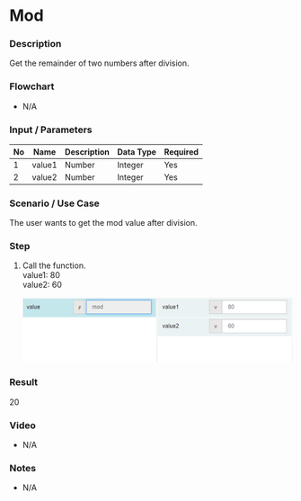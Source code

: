 ﻿# Mod


### Description

Get the remainder of two numbers after division.

### Flowchart

- N/A 

### Input / Parameters

| No | Name | Description | Data Type | Required |
| ------ | ------ | ------ |------ | ------ |
| 1 | value1 | Number | Integer | Yes  |
| 2 | value2 | Number | Integer | Yes  |

### Scenario / Use Case

The user wants to get the mod value after division.<br />

### Step

1. Call the function.<br>
    value1: 80<br />
    value2: 60<br />
    
    ![](Mod-step-1.png?raw=true)

### Result

20

### Video

- N/A

<!--[![Video](http://i.imgur.com/Ot5DWAW.png)](https://youtu.be/StTqXEQ2l-Y?t=35s)-->


### Notes

- N/A